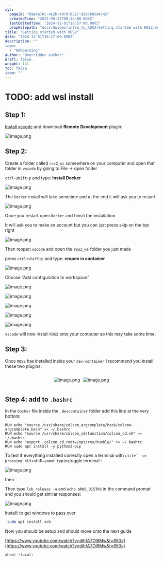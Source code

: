```yaml
---
sys:
  pageId: "89e0a78c-4e2b-4070-b327-d28cb0694742"
  createdTime: "2024-08-21T00:24:00.000Z"
  lastEditedTime: "2024-11-01T18:57:00.000Z"
  propFilepath: "docs/Guides/intro_to_ROS2/Getting started with ROS2.md"
title: "Getting started with ROS2"
date: "2024-11-01T18:57:00.000Z"
description: ""
tags:
  - "Onboarding"
author: "Overridden author"
draft: false
weight: 141
toc: false
icon: ""
---
```


# TODO: add wsl install

## Step 1:

[Install vscode](https://code.visualstudio.com/download) and download **Remote Development** plugin:

![image.png](https://prod-files-secure.s3.us-west-2.amazonaws.com/d518164a-d88e-44d1-a4ee-3adb3bd8bce0/efb52993-1881-4a40-b95e-6f020334f022/image.png?X-Amz-Algorithm=AWS4-HMAC-SHA256&X-Amz-Content-Sha256=UNSIGNED-PAYLOAD&X-Amz-Credential=ASIAZI2LB46636OBLK7E%2F20250421%2Fus-west-2%2Fs3%2Faws4_request&X-Amz-Date=20250421T100917Z&X-Amz-Expires=3600&X-Amz-Security-Token=IQoJb3JpZ2luX2VjEDIaCXVzLXdlc3QtMiJGMEQCIB9kJE%2FB6Jg77g2ITDfsOIWaXS0qWewKcvq6wNchBmttAiATgEdFD8FtP0MGAXRTZjWT1HSdfvttyb6zJ%2B5NFAY7iyqIBAi7%2F%2F%2F%2F%2F%2F%2F%2F%2F%2F8BEAAaDDYzNzQyMzE4MzgwNSIMz5tnTGUDtHRBnOSiKtwDhKQfc%2FWBxT4f9cbhtb6Nv66S%2Fbv1Q3WmlRKjrVJWf2XtmrZEpMBroZCqE55SJ6gwS64VikdN%2B%2BBi9nbXVtCf669ac2DtXlQI53TmtXyBwdLwM%2FDCha12iLXUa8Pi6OxcW6vbMIhC8To%2BdJ0MKXTe44Eu%2FWP%2BblriBLeRzbSupWfAHNuj5txepIa%2Bo1s8As381%2FHBpPBKitSWIf7LpHUT0b5FNorUXeD7qz6MMujCStl7WvNEOxHdp3WKTanu%2FL%2Fh0aAw3jZkbwxH5o0CeSPiIinCayu75V1GKG%2FwGqCl4pOMEUp6R69ZjW7xqOcB73gwh563T8ZF7Uc3VAkeroM5RmOmqR4OVU2b0dRiZpN5qmHISYVWQj9%2BIxOhhNfFrPDUbfXr2C2rDfkd0dHYUpe%2FYTbLMgVCdOz6TEWOSYhZg49gAzPdLhQfyH5IM%2FQYlb1z%2FL6MNJfKXwa9MKcLbVikvau1%2Fpz13bL7YTyB5suezck3hEhBD%2FOklsy62yU2RJttyGJt%2FJYUdV7GTj%2FqlgdFslIjgF1Uuhr%2BKPBKI1XGRTpFp%2B9AKB5LSTHnDXn0GvRTiEWXWZMz8miCPuRYCZg%2FrCLP1M37QZ2SVayM25jSI%2FmNJFW9aaIvYFv8ds8wp6GYwAY6pgEjiofUmUGDKJSkrRgeUfUK5AjbGXqYuBfD0GQBTLuf9j4lLLywYZH%2BSE38Ime98xIL8KtcADOeyNhGHEE3FBBGobYkbwELFM3U3Mq1c0Q9ou9zta%2BdVk0AvuZRp9EpjAxJ9%2B0MFHjcVPxNZEjqdPudeB%2B%2BS4DQ8%2BmvdXA8ThhutmrE14ejdW0rPP6ByrNFk%2BuIEso0E7YxsOgDy8PxyF9yGMaJP9h0&X-Amz-Signature=3bddb3c24bb3b4df699873b32452d68ccee7a4a80c922bb6438ae4fcb897fcd8&X-Amz-SignedHeaders=host&x-id=GetObject)

## Step 2:

Create a folder called `ros2_ws` somewhere on your computer and open that folder in `vscode` by going to File → open folder 

`ctrl+shift+p` and type: **Install Docker**

![image.png](https://prod-files-secure.s3.us-west-2.amazonaws.com/d518164a-d88e-44d1-a4ee-3adb3bd8bce0/2269dc0e-1cd5-47ff-bceb-c04ad9b2eab0/image.png?X-Amz-Algorithm=AWS4-HMAC-SHA256&X-Amz-Content-Sha256=UNSIGNED-PAYLOAD&X-Amz-Credential=ASIAZI2LB46636OBLK7E%2F20250421%2Fus-west-2%2Fs3%2Faws4_request&X-Amz-Date=20250421T100917Z&X-Amz-Expires=3600&X-Amz-Security-Token=IQoJb3JpZ2luX2VjEDIaCXVzLXdlc3QtMiJGMEQCIB9kJE%2FB6Jg77g2ITDfsOIWaXS0qWewKcvq6wNchBmttAiATgEdFD8FtP0MGAXRTZjWT1HSdfvttyb6zJ%2B5NFAY7iyqIBAi7%2F%2F%2F%2F%2F%2F%2F%2F%2F%2F8BEAAaDDYzNzQyMzE4MzgwNSIMz5tnTGUDtHRBnOSiKtwDhKQfc%2FWBxT4f9cbhtb6Nv66S%2Fbv1Q3WmlRKjrVJWf2XtmrZEpMBroZCqE55SJ6gwS64VikdN%2B%2BBi9nbXVtCf669ac2DtXlQI53TmtXyBwdLwM%2FDCha12iLXUa8Pi6OxcW6vbMIhC8To%2BdJ0MKXTe44Eu%2FWP%2BblriBLeRzbSupWfAHNuj5txepIa%2Bo1s8As381%2FHBpPBKitSWIf7LpHUT0b5FNorUXeD7qz6MMujCStl7WvNEOxHdp3WKTanu%2FL%2Fh0aAw3jZkbwxH5o0CeSPiIinCayu75V1GKG%2FwGqCl4pOMEUp6R69ZjW7xqOcB73gwh563T8ZF7Uc3VAkeroM5RmOmqR4OVU2b0dRiZpN5qmHISYVWQj9%2BIxOhhNfFrPDUbfXr2C2rDfkd0dHYUpe%2FYTbLMgVCdOz6TEWOSYhZg49gAzPdLhQfyH5IM%2FQYlb1z%2FL6MNJfKXwa9MKcLbVikvau1%2Fpz13bL7YTyB5suezck3hEhBD%2FOklsy62yU2RJttyGJt%2FJYUdV7GTj%2FqlgdFslIjgF1Uuhr%2BKPBKI1XGRTpFp%2B9AKB5LSTHnDXn0GvRTiEWXWZMz8miCPuRYCZg%2FrCLP1M37QZ2SVayM25jSI%2FmNJFW9aaIvYFv8ds8wp6GYwAY6pgEjiofUmUGDKJSkrRgeUfUK5AjbGXqYuBfD0GQBTLuf9j4lLLywYZH%2BSE38Ime98xIL8KtcADOeyNhGHEE3FBBGobYkbwELFM3U3Mq1c0Q9ou9zta%2BdVk0AvuZRp9EpjAxJ9%2B0MFHjcVPxNZEjqdPudeB%2B%2BS4DQ8%2BmvdXA8ThhutmrE14ejdW0rPP6ByrNFk%2BuIEso0E7YxsOgDy8PxyF9yGMaJP9h0&X-Amz-Signature=91fb4de0e207b333b622dd62aeff2bf0c1f9b90d86ee06f812a9c93d504f4f9e&X-Amz-SignedHeaders=host&x-id=GetObject)

The `Docker` install will take sometime and at the end it will ask you to restart

![image.png](https://prod-files-secure.s3.us-west-2.amazonaws.com/d518164a-d88e-44d1-a4ee-3adb3bd8bce0/ed233f78-be33-4b1f-b89c-9c346c0e961e/image.png?X-Amz-Algorithm=AWS4-HMAC-SHA256&X-Amz-Content-Sha256=UNSIGNED-PAYLOAD&X-Amz-Credential=ASIAZI2LB46636OBLK7E%2F20250421%2Fus-west-2%2Fs3%2Faws4_request&X-Amz-Date=20250421T100917Z&X-Amz-Expires=3600&X-Amz-Security-Token=IQoJb3JpZ2luX2VjEDIaCXVzLXdlc3QtMiJGMEQCIB9kJE%2FB6Jg77g2ITDfsOIWaXS0qWewKcvq6wNchBmttAiATgEdFD8FtP0MGAXRTZjWT1HSdfvttyb6zJ%2B5NFAY7iyqIBAi7%2F%2F%2F%2F%2F%2F%2F%2F%2F%2F8BEAAaDDYzNzQyMzE4MzgwNSIMz5tnTGUDtHRBnOSiKtwDhKQfc%2FWBxT4f9cbhtb6Nv66S%2Fbv1Q3WmlRKjrVJWf2XtmrZEpMBroZCqE55SJ6gwS64VikdN%2B%2BBi9nbXVtCf669ac2DtXlQI53TmtXyBwdLwM%2FDCha12iLXUa8Pi6OxcW6vbMIhC8To%2BdJ0MKXTe44Eu%2FWP%2BblriBLeRzbSupWfAHNuj5txepIa%2Bo1s8As381%2FHBpPBKitSWIf7LpHUT0b5FNorUXeD7qz6MMujCStl7WvNEOxHdp3WKTanu%2FL%2Fh0aAw3jZkbwxH5o0CeSPiIinCayu75V1GKG%2FwGqCl4pOMEUp6R69ZjW7xqOcB73gwh563T8ZF7Uc3VAkeroM5RmOmqR4OVU2b0dRiZpN5qmHISYVWQj9%2BIxOhhNfFrPDUbfXr2C2rDfkd0dHYUpe%2FYTbLMgVCdOz6TEWOSYhZg49gAzPdLhQfyH5IM%2FQYlb1z%2FL6MNJfKXwa9MKcLbVikvau1%2Fpz13bL7YTyB5suezck3hEhBD%2FOklsy62yU2RJttyGJt%2FJYUdV7GTj%2FqlgdFslIjgF1Uuhr%2BKPBKI1XGRTpFp%2B9AKB5LSTHnDXn0GvRTiEWXWZMz8miCPuRYCZg%2FrCLP1M37QZ2SVayM25jSI%2FmNJFW9aaIvYFv8ds8wp6GYwAY6pgEjiofUmUGDKJSkrRgeUfUK5AjbGXqYuBfD0GQBTLuf9j4lLLywYZH%2BSE38Ime98xIL8KtcADOeyNhGHEE3FBBGobYkbwELFM3U3Mq1c0Q9ou9zta%2BdVk0AvuZRp9EpjAxJ9%2B0MFHjcVPxNZEjqdPudeB%2B%2BS4DQ8%2BmvdXA8ThhutmrE14ejdW0rPP6ByrNFk%2BuIEso0E7YxsOgDy8PxyF9yGMaJP9h0&X-Amz-Signature=8340ab544ffff9400f4cdd72977ba04e4415c9a70158884b18c8c86ddca080f1&X-Amz-SignedHeaders=host&x-id=GetObject)

Once you restart open `Docker` and finish the installation

It will ask you to make an account but you can just press skip on the top right

![image.png](https://prod-files-secure.s3.us-west-2.amazonaws.com/d518164a-d88e-44d1-a4ee-3adb3bd8bce0/21010ad9-1659-4fd9-9f59-9932a09b2a3d/image.png?X-Amz-Algorithm=AWS4-HMAC-SHA256&X-Amz-Content-Sha256=UNSIGNED-PAYLOAD&X-Amz-Credential=ASIAZI2LB46636OBLK7E%2F20250421%2Fus-west-2%2Fs3%2Faws4_request&X-Amz-Date=20250421T100917Z&X-Amz-Expires=3600&X-Amz-Security-Token=IQoJb3JpZ2luX2VjEDIaCXVzLXdlc3QtMiJGMEQCIB9kJE%2FB6Jg77g2ITDfsOIWaXS0qWewKcvq6wNchBmttAiATgEdFD8FtP0MGAXRTZjWT1HSdfvttyb6zJ%2B5NFAY7iyqIBAi7%2F%2F%2F%2F%2F%2F%2F%2F%2F%2F8BEAAaDDYzNzQyMzE4MzgwNSIMz5tnTGUDtHRBnOSiKtwDhKQfc%2FWBxT4f9cbhtb6Nv66S%2Fbv1Q3WmlRKjrVJWf2XtmrZEpMBroZCqE55SJ6gwS64VikdN%2B%2BBi9nbXVtCf669ac2DtXlQI53TmtXyBwdLwM%2FDCha12iLXUa8Pi6OxcW6vbMIhC8To%2BdJ0MKXTe44Eu%2FWP%2BblriBLeRzbSupWfAHNuj5txepIa%2Bo1s8As381%2FHBpPBKitSWIf7LpHUT0b5FNorUXeD7qz6MMujCStl7WvNEOxHdp3WKTanu%2FL%2Fh0aAw3jZkbwxH5o0CeSPiIinCayu75V1GKG%2FwGqCl4pOMEUp6R69ZjW7xqOcB73gwh563T8ZF7Uc3VAkeroM5RmOmqR4OVU2b0dRiZpN5qmHISYVWQj9%2BIxOhhNfFrPDUbfXr2C2rDfkd0dHYUpe%2FYTbLMgVCdOz6TEWOSYhZg49gAzPdLhQfyH5IM%2FQYlb1z%2FL6MNJfKXwa9MKcLbVikvau1%2Fpz13bL7YTyB5suezck3hEhBD%2FOklsy62yU2RJttyGJt%2FJYUdV7GTj%2FqlgdFslIjgF1Uuhr%2BKPBKI1XGRTpFp%2B9AKB5LSTHnDXn0GvRTiEWXWZMz8miCPuRYCZg%2FrCLP1M37QZ2SVayM25jSI%2FmNJFW9aaIvYFv8ds8wp6GYwAY6pgEjiofUmUGDKJSkrRgeUfUK5AjbGXqYuBfD0GQBTLuf9j4lLLywYZH%2BSE38Ime98xIL8KtcADOeyNhGHEE3FBBGobYkbwELFM3U3Mq1c0Q9ou9zta%2BdVk0AvuZRp9EpjAxJ9%2B0MFHjcVPxNZEjqdPudeB%2B%2BS4DQ8%2BmvdXA8ThhutmrE14ejdW0rPP6ByrNFk%2BuIEso0E7YxsOgDy8PxyF9yGMaJP9h0&X-Amz-Signature=721ca677079210e22d42ba30ae1cbf30a5c3cded788ba92e713ca7cad22a4f8b&X-Amz-SignedHeaders=host&x-id=GetObject)

Then reopen `vscode` and open the `ros2_ws` folder you just made

press `ctrl+shift+p` and type: **reopen in container**

![image.png](https://prod-files-secure.s3.us-west-2.amazonaws.com/d518164a-d88e-44d1-a4ee-3adb3bd8bce0/4e93b8c2-41ad-488c-8095-c74205196118/image.png?X-Amz-Algorithm=AWS4-HMAC-SHA256&X-Amz-Content-Sha256=UNSIGNED-PAYLOAD&X-Amz-Credential=ASIAZI2LB46636OBLK7E%2F20250421%2Fus-west-2%2Fs3%2Faws4_request&X-Amz-Date=20250421T100917Z&X-Amz-Expires=3600&X-Amz-Security-Token=IQoJb3JpZ2luX2VjEDIaCXVzLXdlc3QtMiJGMEQCIB9kJE%2FB6Jg77g2ITDfsOIWaXS0qWewKcvq6wNchBmttAiATgEdFD8FtP0MGAXRTZjWT1HSdfvttyb6zJ%2B5NFAY7iyqIBAi7%2F%2F%2F%2F%2F%2F%2F%2F%2F%2F8BEAAaDDYzNzQyMzE4MzgwNSIMz5tnTGUDtHRBnOSiKtwDhKQfc%2FWBxT4f9cbhtb6Nv66S%2Fbv1Q3WmlRKjrVJWf2XtmrZEpMBroZCqE55SJ6gwS64VikdN%2B%2BBi9nbXVtCf669ac2DtXlQI53TmtXyBwdLwM%2FDCha12iLXUa8Pi6OxcW6vbMIhC8To%2BdJ0MKXTe44Eu%2FWP%2BblriBLeRzbSupWfAHNuj5txepIa%2Bo1s8As381%2FHBpPBKitSWIf7LpHUT0b5FNorUXeD7qz6MMujCStl7WvNEOxHdp3WKTanu%2FL%2Fh0aAw3jZkbwxH5o0CeSPiIinCayu75V1GKG%2FwGqCl4pOMEUp6R69ZjW7xqOcB73gwh563T8ZF7Uc3VAkeroM5RmOmqR4OVU2b0dRiZpN5qmHISYVWQj9%2BIxOhhNfFrPDUbfXr2C2rDfkd0dHYUpe%2FYTbLMgVCdOz6TEWOSYhZg49gAzPdLhQfyH5IM%2FQYlb1z%2FL6MNJfKXwa9MKcLbVikvau1%2Fpz13bL7YTyB5suezck3hEhBD%2FOklsy62yU2RJttyGJt%2FJYUdV7GTj%2FqlgdFslIjgF1Uuhr%2BKPBKI1XGRTpFp%2B9AKB5LSTHnDXn0GvRTiEWXWZMz8miCPuRYCZg%2FrCLP1M37QZ2SVayM25jSI%2FmNJFW9aaIvYFv8ds8wp6GYwAY6pgEjiofUmUGDKJSkrRgeUfUK5AjbGXqYuBfD0GQBTLuf9j4lLLywYZH%2BSE38Ime98xIL8KtcADOeyNhGHEE3FBBGobYkbwELFM3U3Mq1c0Q9ou9zta%2BdVk0AvuZRp9EpjAxJ9%2B0MFHjcVPxNZEjqdPudeB%2B%2BS4DQ8%2BmvdXA8ThhutmrE14ejdW0rPP6ByrNFk%2BuIEso0E7YxsOgDy8PxyF9yGMaJP9h0&X-Amz-Signature=ee949698ebe2d2a2edab250074098afed8fcc8d6a59d266dd895ebd3fa247a16&X-Amz-SignedHeaders=host&x-id=GetObject)

Choose “Add configuration to workspace”

![image.png](https://prod-files-secure.s3.us-west-2.amazonaws.com/d518164a-d88e-44d1-a4ee-3adb3bd8bce0/9560b282-5060-4989-ba37-97e7b2c22476/image.png?X-Amz-Algorithm=AWS4-HMAC-SHA256&X-Amz-Content-Sha256=UNSIGNED-PAYLOAD&X-Amz-Credential=ASIAZI2LB46636OBLK7E%2F20250421%2Fus-west-2%2Fs3%2Faws4_request&X-Amz-Date=20250421T100917Z&X-Amz-Expires=3600&X-Amz-Security-Token=IQoJb3JpZ2luX2VjEDIaCXVzLXdlc3QtMiJGMEQCIB9kJE%2FB6Jg77g2ITDfsOIWaXS0qWewKcvq6wNchBmttAiATgEdFD8FtP0MGAXRTZjWT1HSdfvttyb6zJ%2B5NFAY7iyqIBAi7%2F%2F%2F%2F%2F%2F%2F%2F%2F%2F8BEAAaDDYzNzQyMzE4MzgwNSIMz5tnTGUDtHRBnOSiKtwDhKQfc%2FWBxT4f9cbhtb6Nv66S%2Fbv1Q3WmlRKjrVJWf2XtmrZEpMBroZCqE55SJ6gwS64VikdN%2B%2BBi9nbXVtCf669ac2DtXlQI53TmtXyBwdLwM%2FDCha12iLXUa8Pi6OxcW6vbMIhC8To%2BdJ0MKXTe44Eu%2FWP%2BblriBLeRzbSupWfAHNuj5txepIa%2Bo1s8As381%2FHBpPBKitSWIf7LpHUT0b5FNorUXeD7qz6MMujCStl7WvNEOxHdp3WKTanu%2FL%2Fh0aAw3jZkbwxH5o0CeSPiIinCayu75V1GKG%2FwGqCl4pOMEUp6R69ZjW7xqOcB73gwh563T8ZF7Uc3VAkeroM5RmOmqR4OVU2b0dRiZpN5qmHISYVWQj9%2BIxOhhNfFrPDUbfXr2C2rDfkd0dHYUpe%2FYTbLMgVCdOz6TEWOSYhZg49gAzPdLhQfyH5IM%2FQYlb1z%2FL6MNJfKXwa9MKcLbVikvau1%2Fpz13bL7YTyB5suezck3hEhBD%2FOklsy62yU2RJttyGJt%2FJYUdV7GTj%2FqlgdFslIjgF1Uuhr%2BKPBKI1XGRTpFp%2B9AKB5LSTHnDXn0GvRTiEWXWZMz8miCPuRYCZg%2FrCLP1M37QZ2SVayM25jSI%2FmNJFW9aaIvYFv8ds8wp6GYwAY6pgEjiofUmUGDKJSkrRgeUfUK5AjbGXqYuBfD0GQBTLuf9j4lLLywYZH%2BSE38Ime98xIL8KtcADOeyNhGHEE3FBBGobYkbwELFM3U3Mq1c0Q9ou9zta%2BdVk0AvuZRp9EpjAxJ9%2B0MFHjcVPxNZEjqdPudeB%2B%2BS4DQ8%2BmvdXA8ThhutmrE14ejdW0rPP6ByrNFk%2BuIEso0E7YxsOgDy8PxyF9yGMaJP9h0&X-Amz-Signature=07afe309d155c79090bf615b811e84cc9da9271d80f64735665451052d55096c&X-Amz-SignedHeaders=host&x-id=GetObject)

![image.png](https://prod-files-secure.s3.us-west-2.amazonaws.com/d518164a-d88e-44d1-a4ee-3adb3bd8bce0/2ee63f81-886b-48e8-a553-dc6e5eac99e4/image.png?X-Amz-Algorithm=AWS4-HMAC-SHA256&X-Amz-Content-Sha256=UNSIGNED-PAYLOAD&X-Amz-Credential=ASIAZI2LB46636OBLK7E%2F20250421%2Fus-west-2%2Fs3%2Faws4_request&X-Amz-Date=20250421T100917Z&X-Amz-Expires=3600&X-Amz-Security-Token=IQoJb3JpZ2luX2VjEDIaCXVzLXdlc3QtMiJGMEQCIB9kJE%2FB6Jg77g2ITDfsOIWaXS0qWewKcvq6wNchBmttAiATgEdFD8FtP0MGAXRTZjWT1HSdfvttyb6zJ%2B5NFAY7iyqIBAi7%2F%2F%2F%2F%2F%2F%2F%2F%2F%2F8BEAAaDDYzNzQyMzE4MzgwNSIMz5tnTGUDtHRBnOSiKtwDhKQfc%2FWBxT4f9cbhtb6Nv66S%2Fbv1Q3WmlRKjrVJWf2XtmrZEpMBroZCqE55SJ6gwS64VikdN%2B%2BBi9nbXVtCf669ac2DtXlQI53TmtXyBwdLwM%2FDCha12iLXUa8Pi6OxcW6vbMIhC8To%2BdJ0MKXTe44Eu%2FWP%2BblriBLeRzbSupWfAHNuj5txepIa%2Bo1s8As381%2FHBpPBKitSWIf7LpHUT0b5FNorUXeD7qz6MMujCStl7WvNEOxHdp3WKTanu%2FL%2Fh0aAw3jZkbwxH5o0CeSPiIinCayu75V1GKG%2FwGqCl4pOMEUp6R69ZjW7xqOcB73gwh563T8ZF7Uc3VAkeroM5RmOmqR4OVU2b0dRiZpN5qmHISYVWQj9%2BIxOhhNfFrPDUbfXr2C2rDfkd0dHYUpe%2FYTbLMgVCdOz6TEWOSYhZg49gAzPdLhQfyH5IM%2FQYlb1z%2FL6MNJfKXwa9MKcLbVikvau1%2Fpz13bL7YTyB5suezck3hEhBD%2FOklsy62yU2RJttyGJt%2FJYUdV7GTj%2FqlgdFslIjgF1Uuhr%2BKPBKI1XGRTpFp%2B9AKB5LSTHnDXn0GvRTiEWXWZMz8miCPuRYCZg%2FrCLP1M37QZ2SVayM25jSI%2FmNJFW9aaIvYFv8ds8wp6GYwAY6pgEjiofUmUGDKJSkrRgeUfUK5AjbGXqYuBfD0GQBTLuf9j4lLLywYZH%2BSE38Ime98xIL8KtcADOeyNhGHEE3FBBGobYkbwELFM3U3Mq1c0Q9ou9zta%2BdVk0AvuZRp9EpjAxJ9%2B0MFHjcVPxNZEjqdPudeB%2B%2BS4DQ8%2BmvdXA8ThhutmrE14ejdW0rPP6ByrNFk%2BuIEso0E7YxsOgDy8PxyF9yGMaJP9h0&X-Amz-Signature=f186e99db3f7f0adede0cd1559c7bb795ceed31af0711fd7e4fa8025c97b773b&X-Amz-SignedHeaders=host&x-id=GetObject)

![image.png](https://prod-files-secure.s3.us-west-2.amazonaws.com/d518164a-d88e-44d1-a4ee-3adb3bd8bce0/ae1580b2-b048-407e-aed9-b584224a7a04/image.png?X-Amz-Algorithm=AWS4-HMAC-SHA256&X-Amz-Content-Sha256=UNSIGNED-PAYLOAD&X-Amz-Credential=ASIAZI2LB46636OBLK7E%2F20250421%2Fus-west-2%2Fs3%2Faws4_request&X-Amz-Date=20250421T100917Z&X-Amz-Expires=3600&X-Amz-Security-Token=IQoJb3JpZ2luX2VjEDIaCXVzLXdlc3QtMiJGMEQCIB9kJE%2FB6Jg77g2ITDfsOIWaXS0qWewKcvq6wNchBmttAiATgEdFD8FtP0MGAXRTZjWT1HSdfvttyb6zJ%2B5NFAY7iyqIBAi7%2F%2F%2F%2F%2F%2F%2F%2F%2F%2F8BEAAaDDYzNzQyMzE4MzgwNSIMz5tnTGUDtHRBnOSiKtwDhKQfc%2FWBxT4f9cbhtb6Nv66S%2Fbv1Q3WmlRKjrVJWf2XtmrZEpMBroZCqE55SJ6gwS64VikdN%2B%2BBi9nbXVtCf669ac2DtXlQI53TmtXyBwdLwM%2FDCha12iLXUa8Pi6OxcW6vbMIhC8To%2BdJ0MKXTe44Eu%2FWP%2BblriBLeRzbSupWfAHNuj5txepIa%2Bo1s8As381%2FHBpPBKitSWIf7LpHUT0b5FNorUXeD7qz6MMujCStl7WvNEOxHdp3WKTanu%2FL%2Fh0aAw3jZkbwxH5o0CeSPiIinCayu75V1GKG%2FwGqCl4pOMEUp6R69ZjW7xqOcB73gwh563T8ZF7Uc3VAkeroM5RmOmqR4OVU2b0dRiZpN5qmHISYVWQj9%2BIxOhhNfFrPDUbfXr2C2rDfkd0dHYUpe%2FYTbLMgVCdOz6TEWOSYhZg49gAzPdLhQfyH5IM%2FQYlb1z%2FL6MNJfKXwa9MKcLbVikvau1%2Fpz13bL7YTyB5suezck3hEhBD%2FOklsy62yU2RJttyGJt%2FJYUdV7GTj%2FqlgdFslIjgF1Uuhr%2BKPBKI1XGRTpFp%2B9AKB5LSTHnDXn0GvRTiEWXWZMz8miCPuRYCZg%2FrCLP1M37QZ2SVayM25jSI%2FmNJFW9aaIvYFv8ds8wp6GYwAY6pgEjiofUmUGDKJSkrRgeUfUK5AjbGXqYuBfD0GQBTLuf9j4lLLywYZH%2BSE38Ime98xIL8KtcADOeyNhGHEE3FBBGobYkbwELFM3U3Mq1c0Q9ou9zta%2BdVk0AvuZRp9EpjAxJ9%2B0MFHjcVPxNZEjqdPudeB%2B%2BS4DQ8%2BmvdXA8ThhutmrE14ejdW0rPP6ByrNFk%2BuIEso0E7YxsOgDy8PxyF9yGMaJP9h0&X-Amz-Signature=4ccf56c028e80c4c3ae7f4aec144fda483be8f8fab20e17b34bf66894c09fb78&X-Amz-SignedHeaders=host&x-id=GetObject)

![image.png](https://prod-files-secure.s3.us-west-2.amazonaws.com/d518164a-d88e-44d1-a4ee-3adb3bd8bce0/53255b28-f75e-430f-b9e3-c0ac8577e42b/image.png?X-Amz-Algorithm=AWS4-HMAC-SHA256&X-Amz-Content-Sha256=UNSIGNED-PAYLOAD&X-Amz-Credential=ASIAZI2LB46636OBLK7E%2F20250421%2Fus-west-2%2Fs3%2Faws4_request&X-Amz-Date=20250421T100917Z&X-Amz-Expires=3600&X-Amz-Security-Token=IQoJb3JpZ2luX2VjEDIaCXVzLXdlc3QtMiJGMEQCIB9kJE%2FB6Jg77g2ITDfsOIWaXS0qWewKcvq6wNchBmttAiATgEdFD8FtP0MGAXRTZjWT1HSdfvttyb6zJ%2B5NFAY7iyqIBAi7%2F%2F%2F%2F%2F%2F%2F%2F%2F%2F8BEAAaDDYzNzQyMzE4MzgwNSIMz5tnTGUDtHRBnOSiKtwDhKQfc%2FWBxT4f9cbhtb6Nv66S%2Fbv1Q3WmlRKjrVJWf2XtmrZEpMBroZCqE55SJ6gwS64VikdN%2B%2BBi9nbXVtCf669ac2DtXlQI53TmtXyBwdLwM%2FDCha12iLXUa8Pi6OxcW6vbMIhC8To%2BdJ0MKXTe44Eu%2FWP%2BblriBLeRzbSupWfAHNuj5txepIa%2Bo1s8As381%2FHBpPBKitSWIf7LpHUT0b5FNorUXeD7qz6MMujCStl7WvNEOxHdp3WKTanu%2FL%2Fh0aAw3jZkbwxH5o0CeSPiIinCayu75V1GKG%2FwGqCl4pOMEUp6R69ZjW7xqOcB73gwh563T8ZF7Uc3VAkeroM5RmOmqR4OVU2b0dRiZpN5qmHISYVWQj9%2BIxOhhNfFrPDUbfXr2C2rDfkd0dHYUpe%2FYTbLMgVCdOz6TEWOSYhZg49gAzPdLhQfyH5IM%2FQYlb1z%2FL6MNJfKXwa9MKcLbVikvau1%2Fpz13bL7YTyB5suezck3hEhBD%2FOklsy62yU2RJttyGJt%2FJYUdV7GTj%2FqlgdFslIjgF1Uuhr%2BKPBKI1XGRTpFp%2B9AKB5LSTHnDXn0GvRTiEWXWZMz8miCPuRYCZg%2FrCLP1M37QZ2SVayM25jSI%2FmNJFW9aaIvYFv8ds8wp6GYwAY6pgEjiofUmUGDKJSkrRgeUfUK5AjbGXqYuBfD0GQBTLuf9j4lLLywYZH%2BSE38Ime98xIL8KtcADOeyNhGHEE3FBBGobYkbwELFM3U3Mq1c0Q9ou9zta%2BdVk0AvuZRp9EpjAxJ9%2B0MFHjcVPxNZEjqdPudeB%2B%2BS4DQ8%2BmvdXA8ThhutmrE14ejdW0rPP6ByrNFk%2BuIEso0E7YxsOgDy8PxyF9yGMaJP9h0&X-Amz-Signature=599b70ba917f76c8595733f071a643d82f015a1a4ad8f0bde729dc7352c6242b&X-Amz-SignedHeaders=host&x-id=GetObject)

![image.png](https://prod-files-secure.s3.us-west-2.amazonaws.com/d518164a-d88e-44d1-a4ee-3adb3bd8bce0/7c562767-5af9-4ffb-97d1-327bcdf4ee00/image.png?X-Amz-Algorithm=AWS4-HMAC-SHA256&X-Amz-Content-Sha256=UNSIGNED-PAYLOAD&X-Amz-Credential=ASIAZI2LB46636OBLK7E%2F20250421%2Fus-west-2%2Fs3%2Faws4_request&X-Amz-Date=20250421T100917Z&X-Amz-Expires=3600&X-Amz-Security-Token=IQoJb3JpZ2luX2VjEDIaCXVzLXdlc3QtMiJGMEQCIB9kJE%2FB6Jg77g2ITDfsOIWaXS0qWewKcvq6wNchBmttAiATgEdFD8FtP0MGAXRTZjWT1HSdfvttyb6zJ%2B5NFAY7iyqIBAi7%2F%2F%2F%2F%2F%2F%2F%2F%2F%2F8BEAAaDDYzNzQyMzE4MzgwNSIMz5tnTGUDtHRBnOSiKtwDhKQfc%2FWBxT4f9cbhtb6Nv66S%2Fbv1Q3WmlRKjrVJWf2XtmrZEpMBroZCqE55SJ6gwS64VikdN%2B%2BBi9nbXVtCf669ac2DtXlQI53TmtXyBwdLwM%2FDCha12iLXUa8Pi6OxcW6vbMIhC8To%2BdJ0MKXTe44Eu%2FWP%2BblriBLeRzbSupWfAHNuj5txepIa%2Bo1s8As381%2FHBpPBKitSWIf7LpHUT0b5FNorUXeD7qz6MMujCStl7WvNEOxHdp3WKTanu%2FL%2Fh0aAw3jZkbwxH5o0CeSPiIinCayu75V1GKG%2FwGqCl4pOMEUp6R69ZjW7xqOcB73gwh563T8ZF7Uc3VAkeroM5RmOmqR4OVU2b0dRiZpN5qmHISYVWQj9%2BIxOhhNfFrPDUbfXr2C2rDfkd0dHYUpe%2FYTbLMgVCdOz6TEWOSYhZg49gAzPdLhQfyH5IM%2FQYlb1z%2FL6MNJfKXwa9MKcLbVikvau1%2Fpz13bL7YTyB5suezck3hEhBD%2FOklsy62yU2RJttyGJt%2FJYUdV7GTj%2FqlgdFslIjgF1Uuhr%2BKPBKI1XGRTpFp%2B9AKB5LSTHnDXn0GvRTiEWXWZMz8miCPuRYCZg%2FrCLP1M37QZ2SVayM25jSI%2FmNJFW9aaIvYFv8ds8wp6GYwAY6pgEjiofUmUGDKJSkrRgeUfUK5AjbGXqYuBfD0GQBTLuf9j4lLLywYZH%2BSE38Ime98xIL8KtcADOeyNhGHEE3FBBGobYkbwELFM3U3Mq1c0Q9ou9zta%2BdVk0AvuZRp9EpjAxJ9%2B0MFHjcVPxNZEjqdPudeB%2B%2BS4DQ8%2BmvdXA8ThhutmrE14ejdW0rPP6ByrNFk%2BuIEso0E7YxsOgDy8PxyF9yGMaJP9h0&X-Amz-Signature=5ab52f0e91071eff651f90d20cb64e51cfdd98bf3ea8fdfe5926d2e6492d2554&X-Amz-SignedHeaders=host&x-id=GetObject)

`vscode` will now install `ROS2` onto your computer so this may take some time.

## Step 3:

Once `ROS2` has installed inside your `dev-container` I recommend you install these two plugins:

<div style="display: flex;flex-direction: row; column-gap:10px; max-width: 630px;justify-content: center;">
<div>

![image.png](https://prod-files-secure.s3.us-west-2.amazonaws.com/d518164a-d88e-44d1-a4ee-3adb3bd8bce0/3fc3d550-5a54-4ba1-ba6b-faa01cdb7369/image.png?X-Amz-Algorithm=AWS4-HMAC-SHA256&X-Amz-Content-Sha256=UNSIGNED-PAYLOAD&X-Amz-Credential=ASIAZI2LB466UF2VCZ7R%2F20250421%2Fus-west-2%2Fs3%2Faws4_request&X-Amz-Date=20250421T100920Z&X-Amz-Expires=3600&X-Amz-Security-Token=IQoJb3JpZ2luX2VjEDIaCXVzLXdlc3QtMiJGMEQCIDLJTXo3IG29lT7Aonoq%2FqgzKQtbX3yzEWpAwp%2Fxe3VjAiBSRxdOHuU2KJaPwVgLLkkEMAsKQ6y7g9e6dReM4OI82SqIBAi7%2F%2F%2F%2F%2F%2F%2F%2F%2F%2F8BEAAaDDYzNzQyMzE4MzgwNSIMTAxJwkJfMcbGe21RKtwD6TQ36TSqI34xZxN3JBUb75zYBbgOQbPHt88KAxq9JwCmYn0lJ61wO6GiJfFyo9%2FlxheMN1n8Oa6eSjoUdUFvIwe8kLJZTmQatYLGmNGEJ0mdHvjtbkRIsNNaxXpbozIJICwKBXewMgw01ZPQh44pFteh5S02i7lbiiszx%2Bqki1MTSLAE6pIiJMVW5m28YKGVAbdu5UlNh8ix3oam%2Fihp9Vp1Qj%2Fd15j8stt2ZCj2t%2FDlEr%2BnDkNxIJBxMIUg78tCIdRDDtHmzLBuXz20oJxLEH4Q4sVksPH5%2FED%2BkTp1kYUude5dzZCTIE4Qh%2FM%2FkiWSwEluS7pw80vximbD9QeYUv6OC8%2BOw8iHTPQ25hsbeYEFkLm6Cpeqn9yAvN8QmO7JAuyPJ%2FTQL99tHbiXytPQpSxut5NfBd5aFUpaeqaMrXTGOMEQuVJPL29K972dT3XWDXi99FV04vFs9d0zzxbtuxOns%2B6V8m2l%2F0bnYRrWv%2BLv6SSByVf6be1dZBRDYmPIedv81%2FuMehlJhg9gvWAfhbmjc0siGmJanKf71OTqbxRA1hnjDXOKLb4jpAVAywkKJ5bY45h%2BkChMBVoe%2BNbQINj%2FDxv0AKanMh6YKCdmaXMNWKj9NBQqhekZtAowlaKYwAY6pgGKDNlW4rOxQNBrTCrKa6FODZDNP%2FSiIEj5cSkAPE%2FOSAtx8KZ%2FfmEAez%2F%2BrB6HFE5pwHeUGjTQF4sai2k%2Fb4ICsgnbrZOjuN57uyAz8Lpm7SUPv98CG%2BsbCvvVB6Af6l2cG4JAlqC3A2thJRTz9CC%2FC7ir6hlsAk2klIgk0QdJNNrEui0rTDiU%2FmE02wnbaIoj7KKKxEpa532cfp8osr59FVLUW0Et&X-Amz-Signature=5fcd2fc3db06a7a0f6948fe16e1cceb3f1539ba16291f7792f1f879c5b69515f&X-Amz-SignedHeaders=host&x-id=GetObject)

</div>
<div>

![image.png](https://prod-files-secure.s3.us-west-2.amazonaws.com/d518164a-d88e-44d1-a4ee-3adb3bd8bce0/d994cc66-13c2-4093-a5a3-f84cf4601a82/image.png?X-Amz-Algorithm=AWS4-HMAC-SHA256&X-Amz-Content-Sha256=UNSIGNED-PAYLOAD&X-Amz-Credential=ASIAZI2LB4664MMGTINP%2F20250421%2Fus-west-2%2Fs3%2Faws4_request&X-Amz-Date=20250421T100920Z&X-Amz-Expires=3600&X-Amz-Security-Token=IQoJb3JpZ2luX2VjEDIaCXVzLXdlc3QtMiJIMEYCIQDwTVaPSMjiMzI0ggCWsoemt5XjfhmfffrqBYrxSSDFaAIhAP2sy65vkHsoU6Lv%2BI5Do6XZizd%2FkEBmWIEWG%2B%2FiTNGQKogECLv%2F%2F%2F%2F%2F%2F%2F%2F%2F%2FwEQABoMNjM3NDIzMTgzODA1Igz%2BaIhp%2BXtHBz5hT00q3AOBmSJdrKPH4FP%2FiAP%2B0Lw48g1EOC707q3uo7x0sSb05ePXlsQMFkaecLV2zdb9uRHZsBth8A5Du2lykqbnz20PrOA0Smsx%2FsvK3L9unPg99lmF3q5TlIKe9kKXaj8iBVVpTkpNE%2B2nddEMAumKo%2FKdEhR5ySIvoAj4TtaWTANxkNe6vsr%2BkDW651%2F1n2UxfIcGUif1GQA8QbaKQGm4bPdhk9xbkZrf1SV%2FGtYD5g5q8R9tAZK4zVGZikXUPvgl2axJMlm881m5fzf5brBakXP1My0RHTjlMMk1vUBr6XN32j7W2pqliHpXOT0Ar5ZufqMhpOwxtJz583dhVEzP9BtqjhmbldoKuuBw3eTj0QlrGdRIXwL17ey0KSOmXjfGugisn%2FwQJQicZpcv%2FxPPdTZ4l08UTpsuc1TZG20A6njHlZP4VRWjuonvK1Q8EBMLd6Wcdome1lJ%2B4ZwhIOKqGoby76kXoN8df%2FMOT7KOoYYAxW4TbvzLxPt%2BrBk38Py5OJjd24%2FI1X8rcbsMjy6cIh%2FtWXuksBkwMgGm12B7LDuF0PCEaU11PUwd%2BUACF8IWH3TotJAd8EXwx8SGgwpawFKjou63RnpQISCxMy%2FulhnLfI8ZSHM7yVRxVNYklDCHopjABjqkAVBOlDCLnSixi8cIrlPgau7LlCmmMmbc%2FOQCfOFrV6kLakC4jSRyALCF7PVZ2OP%2BxN3MrMyBjzNkdP7z0n1eVXNfcUKQPG1YWpiVfrOcuFxTpeAGywsO5rQRY6d8BGxJI70Z8YWIc6XjfIxrtCvMIZijFXHFHtK3yimln9fKHXe91XkA6ZxYINBtpG5AEESNfduSAEc7IT3vSPI1oU2YRrLPxdwL&X-Amz-Signature=f885f9f23dcd2d00fc69f2b1470911ee78b5162593bdc6228458c99c6c45454f&X-Amz-SignedHeaders=host&x-id=GetObject)

</div>
</div>

## Step 4: add to `.bashrc`

In the `Docker` file inside the `.devcontainer` folder add this line at the very bottom: 

```docker
RUN echo "source /usr/share/colcon_argcomplete/hook/colcon-argcomplete.bash" >> ~/.bashrc
RUN echo "source /usr/share/colcon_cd/function/colcon_cd.sh" >> ~/.bashrc
RUN echo "export _colcon_cd_root=/opt/ros/humble/" >> ~/.bashrc
RUN sudo apt install -y python3-pip 
```

To test if everything installed correctly open a terminal with `ctrl+`` or pressing `ctrl+shift+p` and typing `toggle terminal`:

![image.png](https://prod-files-secure.s3.us-west-2.amazonaws.com/d518164a-d88e-44d1-a4ee-3adb3bd8bce0/6a4943d8-b04e-4c02-9a58-775f3384d1a5/image.png?X-Amz-Algorithm=AWS4-HMAC-SHA256&X-Amz-Content-Sha256=UNSIGNED-PAYLOAD&X-Amz-Credential=ASIAZI2LB46636OBLK7E%2F20250421%2Fus-west-2%2Fs3%2Faws4_request&X-Amz-Date=20250421T100917Z&X-Amz-Expires=3600&X-Amz-Security-Token=IQoJb3JpZ2luX2VjEDIaCXVzLXdlc3QtMiJGMEQCIB9kJE%2FB6Jg77g2ITDfsOIWaXS0qWewKcvq6wNchBmttAiATgEdFD8FtP0MGAXRTZjWT1HSdfvttyb6zJ%2B5NFAY7iyqIBAi7%2F%2F%2F%2F%2F%2F%2F%2F%2F%2F8BEAAaDDYzNzQyMzE4MzgwNSIMz5tnTGUDtHRBnOSiKtwDhKQfc%2FWBxT4f9cbhtb6Nv66S%2Fbv1Q3WmlRKjrVJWf2XtmrZEpMBroZCqE55SJ6gwS64VikdN%2B%2BBi9nbXVtCf669ac2DtXlQI53TmtXyBwdLwM%2FDCha12iLXUa8Pi6OxcW6vbMIhC8To%2BdJ0MKXTe44Eu%2FWP%2BblriBLeRzbSupWfAHNuj5txepIa%2Bo1s8As381%2FHBpPBKitSWIf7LpHUT0b5FNorUXeD7qz6MMujCStl7WvNEOxHdp3WKTanu%2FL%2Fh0aAw3jZkbwxH5o0CeSPiIinCayu75V1GKG%2FwGqCl4pOMEUp6R69ZjW7xqOcB73gwh563T8ZF7Uc3VAkeroM5RmOmqR4OVU2b0dRiZpN5qmHISYVWQj9%2BIxOhhNfFrPDUbfXr2C2rDfkd0dHYUpe%2FYTbLMgVCdOz6TEWOSYhZg49gAzPdLhQfyH5IM%2FQYlb1z%2FL6MNJfKXwa9MKcLbVikvau1%2Fpz13bL7YTyB5suezck3hEhBD%2FOklsy62yU2RJttyGJt%2FJYUdV7GTj%2FqlgdFslIjgF1Uuhr%2BKPBKI1XGRTpFp%2B9AKB5LSTHnDXn0GvRTiEWXWZMz8miCPuRYCZg%2FrCLP1M37QZ2SVayM25jSI%2FmNJFW9aaIvYFv8ds8wp6GYwAY6pgEjiofUmUGDKJSkrRgeUfUK5AjbGXqYuBfD0GQBTLuf9j4lLLywYZH%2BSE38Ime98xIL8KtcADOeyNhGHEE3FBBGobYkbwELFM3U3Mq1c0Q9ou9zta%2BdVk0AvuZRp9EpjAxJ9%2B0MFHjcVPxNZEjqdPudeB%2B%2BS4DQ8%2BmvdXA8ThhutmrE14ejdW0rPP6ByrNFk%2BuIEso0E7YxsOgDy8PxyF9yGMaJP9h0&X-Amz-Signature=d63166c267e033c32cf503ee6eb2fd74123af2a6836d2dacb4e31844850f086d&X-Amz-SignedHeaders=host&x-id=GetObject)

then 

Then type `lsb_release -a` and `echo $ROS_DISTRO` in the command prompt and you should get similar responses:

![image.png](https://prod-files-secure.s3.us-west-2.amazonaws.com/d518164a-d88e-44d1-a4ee-3adb3bd8bce0/3e635dec-a805-4e85-8b9e-d000e5b71a4e/image.png?X-Amz-Algorithm=AWS4-HMAC-SHA256&X-Amz-Content-Sha256=UNSIGNED-PAYLOAD&X-Amz-Credential=ASIAZI2LB46636OBLK7E%2F20250421%2Fus-west-2%2Fs3%2Faws4_request&X-Amz-Date=20250421T100917Z&X-Amz-Expires=3600&X-Amz-Security-Token=IQoJb3JpZ2luX2VjEDIaCXVzLXdlc3QtMiJGMEQCIB9kJE%2FB6Jg77g2ITDfsOIWaXS0qWewKcvq6wNchBmttAiATgEdFD8FtP0MGAXRTZjWT1HSdfvttyb6zJ%2B5NFAY7iyqIBAi7%2F%2F%2F%2F%2F%2F%2F%2F%2F%2F8BEAAaDDYzNzQyMzE4MzgwNSIMz5tnTGUDtHRBnOSiKtwDhKQfc%2FWBxT4f9cbhtb6Nv66S%2Fbv1Q3WmlRKjrVJWf2XtmrZEpMBroZCqE55SJ6gwS64VikdN%2B%2BBi9nbXVtCf669ac2DtXlQI53TmtXyBwdLwM%2FDCha12iLXUa8Pi6OxcW6vbMIhC8To%2BdJ0MKXTe44Eu%2FWP%2BblriBLeRzbSupWfAHNuj5txepIa%2Bo1s8As381%2FHBpPBKitSWIf7LpHUT0b5FNorUXeD7qz6MMujCStl7WvNEOxHdp3WKTanu%2FL%2Fh0aAw3jZkbwxH5o0CeSPiIinCayu75V1GKG%2FwGqCl4pOMEUp6R69ZjW7xqOcB73gwh563T8ZF7Uc3VAkeroM5RmOmqR4OVU2b0dRiZpN5qmHISYVWQj9%2BIxOhhNfFrPDUbfXr2C2rDfkd0dHYUpe%2FYTbLMgVCdOz6TEWOSYhZg49gAzPdLhQfyH5IM%2FQYlb1z%2FL6MNJfKXwa9MKcLbVikvau1%2Fpz13bL7YTyB5suezck3hEhBD%2FOklsy62yU2RJttyGJt%2FJYUdV7GTj%2FqlgdFslIjgF1Uuhr%2BKPBKI1XGRTpFp%2B9AKB5LSTHnDXn0GvRTiEWXWZMz8miCPuRYCZg%2FrCLP1M37QZ2SVayM25jSI%2FmNJFW9aaIvYFv8ds8wp6GYwAY6pgEjiofUmUGDKJSkrRgeUfUK5AjbGXqYuBfD0GQBTLuf9j4lLLywYZH%2BSE38Ime98xIL8KtcADOeyNhGHEE3FBBGobYkbwELFM3U3Mq1c0Q9ou9zta%2BdVk0AvuZRp9EpjAxJ9%2B0MFHjcVPxNZEjqdPudeB%2B%2BS4DQ8%2BmvdXA8ThhutmrE14ejdW0rPP6ByrNFk%2BuIEso0E7YxsOgDy8PxyF9yGMaJP9h0&X-Amz-Signature=069d684a0b2176110e2b64ed4ea5750c37fb92888da49a9d10365d22aa8a28d4&X-Amz-SignedHeaders=host&x-id=GetObject)

Install:  to get windows to pass over

```bash
 sudo apt install xcb
```

Now you should be setup and should move onto the next guide 

[https://www.youtube.com/watch?v=dihfA7Ol6Mw&t=650s](https://www.youtube.com/watch?v=dihfA7Ol6Mw&t=650s)

```python
xhost +local:
```
